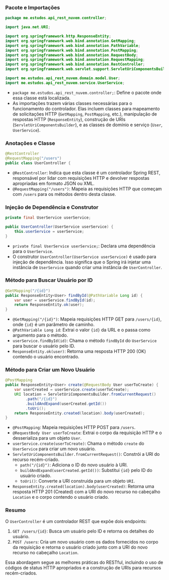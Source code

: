 

### Pacote e Importações

```java
package me.estudos.api_rest_nuvem.controller;

import java.net.URI;

import org.springframework.http.ResponseEntity;
import org.springframework.web.bind.annotation.GetMapping;
import org.springframework.web.bind.annotation.PathVariable;
import org.springframework.web.bind.annotation.PostMapping;
import org.springframework.web.bind.annotation.RequestBody;
import org.springframework.web.bind.annotation.RequestMapping;
import org.springframework.web.bind.annotation.RestController;
import org.springframework.web.servlet.support.ServletUriComponentsBuilder;

import me.estudos.api_rest_nuvem.domain.model.User;
import me.estudos.api_rest_nuvem.service.UserService;
```

- `package me.estudos.api_rest_nuvem.controller;`: Define o pacote onde essa classe está localizada.
- As importações trazem várias classes necessárias para o funcionamento do controlador. Elas incluem classes para mapeamento de solicitações HTTP (`GetMapping`, `PostMapping`, etc.), manipulação de respostas HTTP (`ResponseEntity`), construção de URIs (`ServletUriComponentsBuilder`), e as classes de domínio e serviço (`User`, `UserService`).

### Anotações e Classe

```java
@RestController
@RequestMapping("/users")
public class UserController {
```

- `@RestController`: Indica que esta classe é um controlador Spring REST, responsável por lidar com requisições HTTP e devolver respostas apropriadas em formato JSON ou XML.
- `@RequestMapping("/users")`: Mapeia as requisições HTTP que começam com `/users` para os métodos dentro desta classe.

### Injeção de Dependência e Construtor

```java
private final UserService userService;

public UserController(UserService userService) {
    this.userService = userService;
}
```

- `private final UserService userService;`: Declara uma dependência para o `UserService`.
- O construtor `UserController(UserService userService)` é usado para injeção de dependência. Isso significa que o Spring irá injetar uma instância de `UserService` quando criar uma instância de `UserController`.

### Método para Buscar Usuário por ID

```java
@GetMapping("/{id}")
public ResponseEntity<User> findById(@PathVariable Long id) {
    var user = userService.findById(id);
    return ResponseEntity.ok(user);
}
```

- `@GetMapping("/{id}")`: Mapeia requisições HTTP GET para `/users/{id}`, onde `{id}` é um parâmetro de caminho.
- `@PathVariable Long id`: Extrai o valor `{id}` da URL e o passa como argumento para o método.
- `userService.findById(id)`: Chama o método `findById` do `UserService` para buscar o usuário pelo ID.
- `ResponseEntity.ok(user)`: Retorna uma resposta HTTP 200 (OK) contendo o usuário encontrado.

### Método para Criar um Novo Usuário

```java
@PostMapping
public ResponseEntity<User> create(@RequestBody User userToCreate) {
    var userCreated = userService.create(userToCreate);
    URI location = ServletUriComponentsBuilder.fromCurrentRequest()
         .path("/{id}")
         .buildAndExpand(userCreated.getId())
         .toUri();
    return ResponseEntity.created(location).body(userCreated);
}
```

- `@PostMapping`: Mapeia requisições HTTP POST para `/users`.
- `@RequestBody User userToCreate`: Extrai o corpo da requisição HTTP e o desserializa para um objeto `User`.
- `userService.create(userToCreate)`: Chama o método `create` do `UserService` para criar um novo usuário.
- `ServletUriComponentsBuilder.fromCurrentRequest()`: Constrói a URI do recurso recém-criado.
  - `path("/{id}")`: Adiciona o ID do novo usuário à URI.
  - `buildAndExpand(userCreated.getId())`: Substitui `{id}` pelo ID do usuário criado.
  - `toUri()`: Converte a URI construída para um objeto `URI`.
- `ResponseEntity.created(location).body(userCreated)`: Retorna uma resposta HTTP 201 (Created) com a URI do novo recurso no cabeçalho `Location` e o corpo contendo o usuário criado.

### Resumo

O `UserController` é um controlador REST que expõe dois endpoints:

1. `GET /users/{id}`: Busca um usuário pelo ID e retorna os detalhes do usuário.
2. `POST /users`: Cria um novo usuário com os dados fornecidos no corpo da requisição e retorna o usuário criado junto com a URI do novo recurso no cabeçalho `Location`.

Essa abordagem segue as melhores práticas do RESTful, incluindo o uso de códigos de status HTTP apropriados e a construção de URIs para recursos recém-criados.